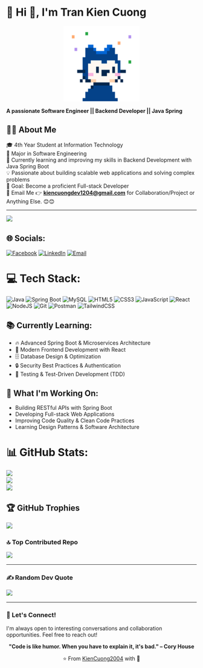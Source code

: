 # 💫 Hi 👋, I'm Tran Kien Cuong

<div align="center">
  <img src="./mona-happy.gif" width="200" height="200" alt="Mona Lisa Happy">
</div>

**A passionate Software Engineer || Backend Developer || Java Spring**

## 👨‍💻 About Me

🎓 4th Year Student at Information Technology  
💼 Major in Software Engineering  
🌱 Currently learning and improving my skills in Backend Development with Java Spring Boot  
💡 Passionate about building scalable web applications and solving complex problems  
🎯 Goal: Become a proficient Full-stack Developer  
📩 Email Me 👉 **kiencuongdev1204@gmail.com** for Collaboration/Project or Anything Else. 😊😊

---

![](https://komarev.com/ghpvc/?username=KienCuong2004&color=blue&style=flat-square&label=Profile+Views)

## 🌐 Socials:

[![Facebook](https://img.shields.io/badge/Facebook-%231877F2.svg?logo=Facebook&logoColor=white)](https://www.facebook.com/KienCuong2003)
[![LinkedIn](https://img.shields.io/badge/LinkedIn-%230077B5.svg?logo=linkedin&logoColor=white)](https://www.linkedin.com/in/trankiencuong2004/)
[![Email](https://img.shields.io/badge/Email-D14836?logo=gmail&logoColor=white)](mailto:kiencuongdev1204@gmail.com)

# 💻 Tech Stack:

![Java](https://img.shields.io/badge/java-%23ED8B00.svg?style=for-the-badge&logo=openjdk&logoColor=white)
![Spring Boot](https://img.shields.io/badge/springboot-%236DB33F.svg?style=for-the-badge&logo=springboot&logoColor=white)
![MySQL](https://img.shields.io/badge/mysql-4479A1.svg?style=for-the-badge&logo=mysql&logoColor=white)
![HTML5](https://img.shields.io/badge/html5-%23E34F26.svg?style=for-the-badge&logo=html5&logoColor=white)
![CSS3](https://img.shields.io/badge/css3-%231572B6.svg?style=for-the-badge&logo=css3&logoColor=white)
![JavaScript](https://img.shields.io/badge/javascript-%23323330.svg?style=for-the-badge&logo=javascript&logoColor=%23F7DF1E)
![React](https://img.shields.io/badge/react-%2320232a.svg?style=for-the-badge&logo=react&logoColor=%2361DAFB)
![NodeJS](https://img.shields.io/badge/node.js-6DA55F?style=for-the-badge&logo=node.js&logoColor=white)
![Git](https://img.shields.io/badge/git-%23F05033.svg?style=for-the-badge&logo=git&logoColor=white)
![Postman](https://img.shields.io/badge/Postman-FF6C37?style=for-the-badge&logo=postman&logoColor=white)
![TailwindCSS](https://img.shields.io/badge/tailwindcss-%2338B2AC.svg?style=for-the-badge&logo=tailwind-css&logoColor=white)

## 📚 Currently Learning:

- 🔥 Advanced Spring Boot & Microservices Architecture
- 🎨 Modern Frontend Development with React
- 🗄️ Database Design & Optimization
- 🔒 Security Best Practices & Authentication
- 🧪 Testing & Test-Driven Development (TDD)

## 🚀 What I'm Working On:

- Building RESTful APIs with Spring Boot
- Developing Full-stack Web Applications
- Improving Code Quality & Clean Code Practices
- Learning Design Patterns & Software Architecture

# 📊 GitHub Stats:

![](https://github-readme-stats.vercel.app/api?username=KienCuong2004&theme=dark&hide_border=false&include_all_commits=true&count_private=false)<br/>
![](https://nirzak-streak-stats.vercel.app/?user=KienCuong2004&theme=dark&hide_border=false)<br/>
![](https://github-readme-stats.vercel.app/api/top-langs/?username=KienCuong2004&theme=dark&hide_border=false&include_all_commits=true&count_private=false&layout=compact)

## 🏆 GitHub Trophies

![](https://github-profile-trophy.vercel.app/?username=KienCuong2004&theme=radical&no-frame=false&no-bg=true&margin-w=4)

### 🔝 Top Contributed Repo

![](https://github-contributor-stats.vercel.app/api?username=KienCuong2004&limit=5&theme=dark&combine_all_yearly_contributions=true)

---

### ✍️ Random Dev Quote

![](https://quotes-github-readme.vercel.app/api?type=horizontal&theme=radical)

---

### 💬 Let's Connect!

I'm always open to interesting conversations and collaboration opportunities. Feel free to reach out!

<div align="center">
  
**"Code is like humor. When you have to explain it, it's bad." – Cory House**

⭐️ From [KienCuong2004](https://github.com/KienCuong2004) with 💙

</div>
